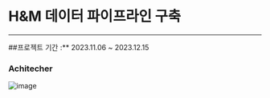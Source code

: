 # H&M 데이터 파이프라인 구축
---

##프로젝트 기간 :** 2023.11.06 ~ 2023.12.15 <br>




### Achitecher
![image](https://github.com/yeardream-de-project-team11/project-team11/assets/104144701/599d8a4a-4499-4121-a609-efc6966a3728)
